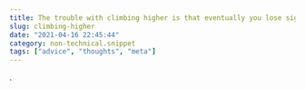 ```yaml
---
title: The trouble with climbing higher is that eventually you lose sight of the ground.
slug: climbing-higher
date: "2021-04-16 22:45:44"
category: non-technical.snippet
tags: ["advice", "thoughts", "meta"]
---
```


.
